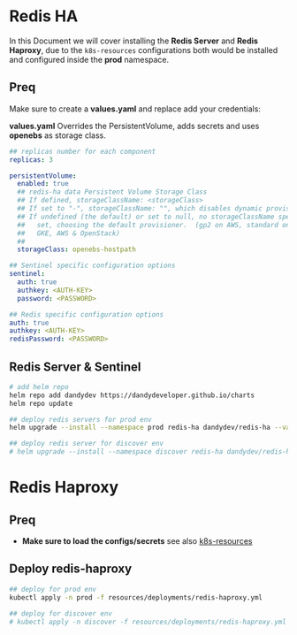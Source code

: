 # Redis HA

In this Document we will cover installing the **Redis Server** and **Redis Haproxy**, due to the `k8s-resources` configurations both would be installed and configured inside the **prod** namespace.

## Preq

Make sure to create a **values.yaml** and replace add your credentials:

**values.yaml**
Overrides the PersistentVolume, adds secrets and uses **openebs** as storage class.

```yaml
## replicas number for each component
replicas: 3

persistentVolume:
  enabled: true
  ## redis-ha data Persistent Volume Storage Class
  ## If defined, storageClassName: <storageClass>
  ## If set to "-", storageClassName: "", which disables dynamic provisioning
  ## If undefined (the default) or set to null, no storageClassName spec is
  ##   set, choosing the default provisioner.  (gp2 on AWS, standard on
  ##   GKE, AWS & OpenStack)
  ##
  storageClass: openebs-hostpath

## Sentinel specific configuration options
sentinel:
  auth: true
  authkey: <AUTH-KEY>
  password: <PASSWORD>

## Redis specific configuration options
auth: true
authkey: <AUTH-KEY>
redisPassword: <PASSWORD>
```

## Redis Server & Sentinel

```bash
# add helm repo
helm repo add dandydev https://dandydeveloper.github.io/charts
helm repo update

## deploy redis servers for prod env
helm upgrade --install --namespace prod redis-ha dandydev/redis-ha --values values.yaml

## deploy redis server for discover env
# helm upgrade --install --namespace discover redis-ha dandydev/redis-ha --values values.yaml
```


# Redis Haproxy

## Preq

* **Make sure to load the configs/secrets** see also [k8s-resources](k8s-resources.md)

## Deploy redis-haproxy


```bash
## deploy for prod env
kubectl apply -n prod -f resources/deployments/redis-haproxy.yml

## deploy for discover env
# kubectl apply -n discover -f resources/deployments/redis-haproxy.yml
```
